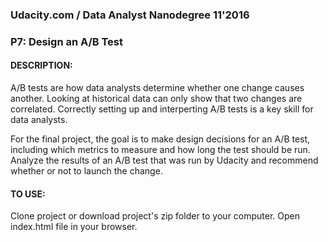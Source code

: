 ### Udacity.com / Data Analyst Nanodegree 11'2016
### P7: Design an A/B Test


#### DESCRIPTION: 

A/B tests are how data analysts determine whether one change causes another. Looking at historical data can only show that two changes are correlated. Correctly setting up and interperting A/B tests is a key skill for data analysts.

For the final project, the goal is to make design decisions for an A/B test, including which metrics to measure and how long the test should be run. Analyze the results of an A/B test that was run by Udacity and recommend whether or not to launch the change.

#### TO USE:

Clone project or download project's zip folder to your computer.
Open index.html file in your browser. 